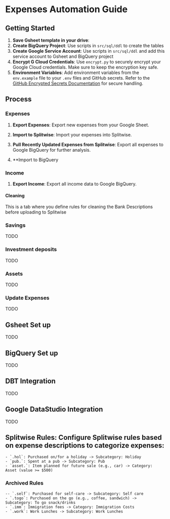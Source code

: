 # Expenses Automation Guide

## Getting Started

1. **Save Gsheet template in your drive**: 
2. **Create BigQuery Project**: Use scripts in `src/sql/ddl` to create the tables
3. **Create Google Service Account**: Use scripts in `src/sql/ddl` and add this service account to Gsheet and BigQuery project
4. **Encrypt G Cloud Credentials**: Use `encrypt.py` to securely encrypt your Google Cloud credentials. Make sure to keep the encryption key safe.
5. **Environment Variables**: Add environment variables from the `env.example` file to your `.env` files and GitHub secrets. Refer to the [GitHub Encrypted Secrets Documentation](https://docs.github.com/en/actions/security-guides/encrypted-secrets#limits-for-secrets) for secure handling.

## Process

### Expenses

1. **Export Expenses**: Export new expenses from your Google Sheet.

2. **Import to Splitwise**: Import your expenses into Splitwise.

3. **Pull Recently Updated Expenses from Splitwise**: Export all expenses to Google BigQuery for further analysis.

4. **Import to BigQuery 

### Income

1. **Export Income**: Export all income data to Google BigQuery.

#### Cleaning

This is a tab where you define rules for cleaning the Bank Descriptions before uploading to Splitwise

### Savings

TODO

### Investment deposits

TODO

### Assets

TODO

### Update Expenses

TODO

## Gsheet Set up

TODO

## BigQuery Set up

TODO

## DBT Integration

TODO

## Google DataStudio Integration

TODO

## **Splitwise Rules**: Configure Splitwise rules based on expense descriptions to categorize expenses:

    - `.hol`: Purchased on/for a holiday -> Subcategory: Holiday
    - `pub.`: Spent at a pub -> Subcategory: Pub
    - `asset.`: Item planned for future sale (e.g., car) -> Category: Asset (value >= $500)

### Archived Rules

    -- `.self`: Purchased for self-care -> Subcategory: Self care
    - `.togo`: Purchased on the go (e.g., coffee, sandwich) -> Subcategory: To go snack/drinks
    - `.imm`: Immigration fees -> Category: Immigration Costs
    - `.work`: Work Lunches -> Subcategory: Work Lunches
    
